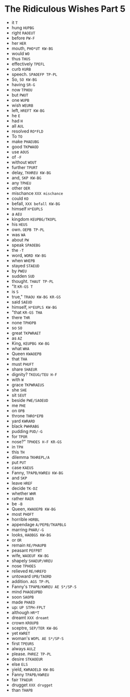 # The Ridiculous Wishes Part 5

* it `T`
* hung `HUPBG`
* right `RAOEUT`
* before `PW-F`
* her `HER`
* mouth, `PHO*UT KW-BG`
* would `WO`
* thus `THUS`
* effectively `TPEFL`
* curb `KURB`
* speech. `SPAOEFP TP-PL`
* So, `SO KW-BG`
* having `SR-G`
* now `TPHOU`
* but `PWUT`
* one `WUPB`
* wish `WEURB`
* left, `HREFT KW-BG`
* he `E`
* had `H`
* all `AUL`
* resolved `RO*FLD`
* To `TO`
* make `PHAEUBG`
* good `TKPWAOD`
* use `AOUS`
* of `-F`
* without `WOUT`
* further `TPURT`
* delay, `TKHREU KW-BG`
* and, `SKP KW-BG`
* any `TPHEU`
* other `OER`
* mischance `XXX mischance`
* could `KO`
* befall, `XXX befall KW-BG`
* himself `H*EUPLS`
* a `AEU`
* kingdom `KEUPBG/TKOPL`
* his `HEUS`
* own. `OEPB TP-PL`
* was `WA`
* about `PW`
* speak `SPAOEBG`
* the `-T`
* word, `WORD KW-BG`
* when `WHEPB`
* stayed `STAEUD`
* by `PWEU`
* sudden `SUD`
* thought. `THAUT TP-PL`
* "It `KR-GS T`
* is `S`
* true," `TRAOU KW-BG KR-GS`
* said `SAEUD`
* himself, `H*EUPLS KW-BG`
* "that `KR-GS THA`
* there `THR`
* none `TPHOPB`
* so `SO`
* great `TKPWRAET`
* as `AZ`
* King, `KEUPBG KW-BG`
* what `WHA`
* Queen `KWAOEPB`
* that `THA`
* must `PHUFT`
* share `SHAEUR`
* dignity? `TKEUG/TEU H-F`
* with `W`
* grace `TKPWRAEUS`
* she `SHE`
* sit `SEUT`
* beside `PWE/SAOEUD`
* me `PHE`
* on `OPB`
* throne `THRO*EPB`
* yard `KWRARD`
* black `PWHRABG`
* pudding `PUD/-G`
* for `TPOR`
* nose?" `TPHOES H-F KR-GS`
* in `TPH`
* this `TH`
* dilemma `TKHREPL/A`
* put `PUT`
* case `KAEUS`
* Fanny, `TPAPB/KWREU KW-BG`
* and `SKP`
* leave `HREF`
* decide `TK-DZ`
* whether `WHR`
* rather `RAER`
* be `-B`
* Queen, `KWAOEPB KW-BG`
* most `PHOFT`
* horrible `HORBL`
* appendage `A/PEPB/TKAPBLG`
* marring `PHAR/-G`
* looks, `HAOBGS KW-BG`
* or `OR`
* remain `RE/PHAUPB`
* peasant `PEFPBT`
* wife, `WAOEUF KW-BG`
* shapely `SHAEUP/HREU`
* nose `TPHOES`
* relieved `RE/HREFD`
* untoward `UPB/TAORD`
* addition. `AGS TP-PL`
* Fanny's `TPAPB/KWREU AE S*/SP-S`
* mind `PHAOEUPBD`
* soon `SAOPB`
* made `PHAED`
* up: `UP STPH-FPLT`
* although `HR*T`
* dreamt `XXX dreamt`
* crown `KROUPB`
* sceptre, `SEP/TER KW-BG`
* yet `KWRET`
* woman's `WOPL AE S*/SP-S`
* first `TPEURS`
* always `AULZ`
* please. `PHREZ TP-PL`
* desire `STKAOEUR`
* else `ELS`
* yield, `KWRAOELD KW-BG`
* Fanny `TPAPB/KWREU`
* fair `TPAEUR`
* drugget `XXX drugget`
* than `THAPB`
